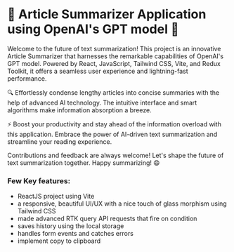 # 📰 Article Summarizer Application using OpenAI's GPT model 🚀

Welcome to the future of text summarization! This project is an innovative Article Summarizer that harnesses the remarkable capabilities of OpenAI's GPT model. Powered by React, JavaScript, Tailwind CSS, Vite, and Redux Toolkit, it offers a seamless user experience and lightning-fast performance.

🔍 Effortlessly condense lengthy articles into concise summaries with the help of advanced AI technology. The intuitive interface and smart algorithms make information absorption a breeze.

⚡ Boost your productivity and stay ahead of the information overload with this application. Embrace the power of AI-driven text summarization and streamline your reading experience.

Contributions and feedback are always welcome! Let's shape the future of text summarization together. Happy summarizing! 😄

### Few Key features:
- ReactJS project using Vite
- a responsive, beautiful UI/UX with a nice touch of glass morphism using Tailwind CSS
- made advanced RTK query API requests that fire on condition
- saves history using the local storage
- handles form events and catches errors
- implement copy to clipboard
